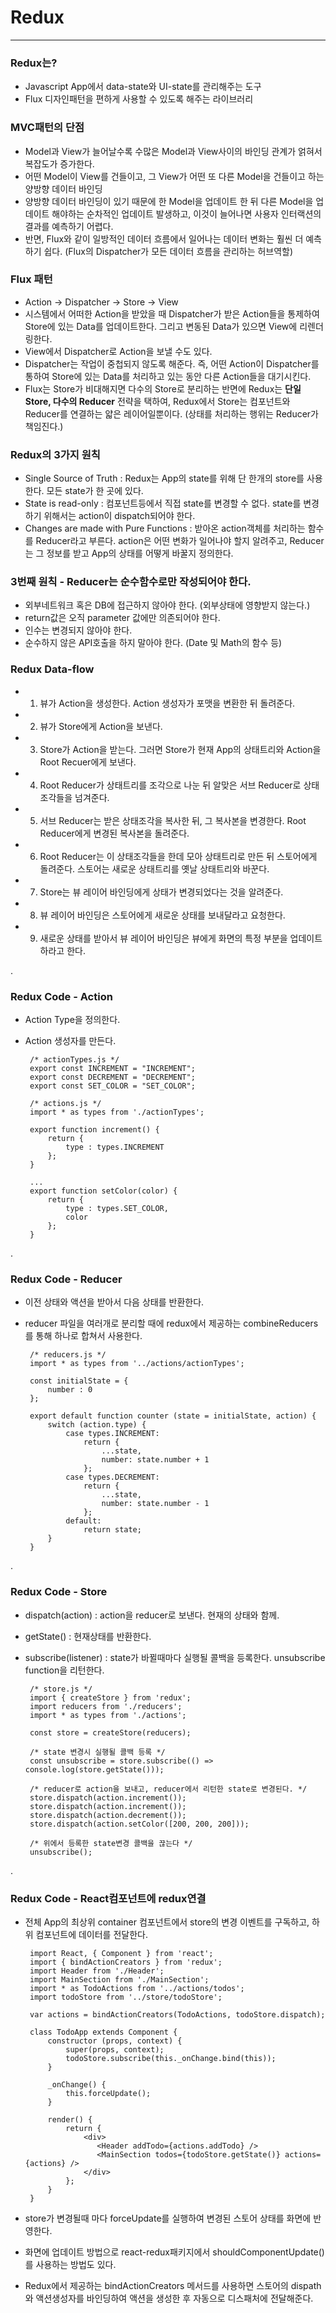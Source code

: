 # Redux

***

### Redux는?

  - Javascript App에서 data-state와 UI-state를 관리해주는 도구
  - Flux 디자인패턴을 편하게 사용할 수 있도록 해주는 라이브러리
  
### MVC패턴의 단점
  
  - Model과 View가 늘어날수록 수많은 Model과 View사이의 바인딩 관계가 얽혀서 복잡도가 증가한다.
  - 어떤 Model이 View를 건들이고, 그 View가 어떤 또 다른 Model을 건들이고 하는 양방향 데이터 바인딩
  - 양방향 데이터 바인딩이 있기 때문에 한 Model을 업데이트 한 뒤 다른 Model을 업데이트 해야하는 순차적인 업데이트 발생하고, 이것이 늘어나면 사용자 인터랙션의 결과를 예측하기 어렵다.
  - 반면, Flux와 같이 일방적인 데이터 흐름에서 일어나는 데이터 변화는 훨씬 더 예측하기 쉽다. (Flux의 Dispatcher가 모든 데이터 흐름을 관리하는 허브역할)
  
### Flux 패턴

  - Action -> Dispatcher -> Store -> View
  - 시스템에서 어떠한 Action을 받았을 때 Dispatcher가 받은 Action들을 통제하여 Store에 있는 Data를 업데이트한다. 그리고 변동된 Data가 있으면 View에 리렌더링한다.
  - View에서 Dispatcher로 Action을 보낼 수도 있다.
  - Dispatcher는 작업이 중첩되지 않도록 해준다. 즉, 어떤 Action이 Dispatcher를 통하여 Store에 있는 Data를 처리하고 있는 동안 다른 Action들을 대기시킨다.
  - Flux는 Store가 비대해지면 다수의 Store로 분리하는 반면에 Redux는 **단일 Store, 다수의 Reducer** 전략을 택하여, Redux에서 Store는 컴포넌트와 Reducer를 연결하는 얇은 레이어일뿐이다. (상태를 처리하는 행위는 Reducer가 책임진다.) 
  
### Redux의 3가지 원칙

  - Single Source of Truth : Redux는 App의 state를 위해 단 한개의 store를 사용한다. 모든 state가 한 곳에 있다.
  - State is read-only : 컴포넌트등에서 직접 state를 변경할 수 없다. state를 변경하기 위해서는 action이 dispatch되어야 한다.
  - Changes are made with Pure Functions : 받아온 action객체를 처리하는 함수를 Reducer라고 부른다. action은 어떤 변화가 일어나야 할지 알려주고, Reducer는 그 정보를 받고 App의 상태를 어떻게 바꿀지 정의한다.
  
### 3번째 원칙 - Reducer는 순수함수로만 작성되어야 한다.
 
  - 외부네트워크 혹은 DB에 접근하지 않아야 한다. (외부상태에 영향받지 않는다.)
  - return값은 오직 parameter 값에만 의존되어야 한다.
  - 인수는 변경되지 않아야 한다.
  - 순수하지 않은 API호출을 하지 말아야 한다. (Date 및 Math의 함수 등)
  
### Redux Data-flow

  - 1) 뷰가 Action을 생성한다. Action 생성자가 포맷을 변환한 뒤 돌려준다.
  - 2) 뷰가 Store에게 Action을 보낸다.
  - 3) Store가 Action을 받는다. 그러면 Store가 현재 App의 상태트리와 Action을 Root Recuer에게 보낸다.
  - 4) Root Reducer가 상태트리를 조각으로 나눈 뒤 알맞은 서브 Reducer로 상태조각들을 넘겨준다.
  - 5) 서브 Reducer는 받은 상태조각을 복사한 뒤, 그 복사본을 변경한다. Root Reducer에게 변경된 복사본을 돌려준다.
  - 6) Root Reducer는 이 상태조각들을 한데 모아 상태트리로 만든 뒤 스토어에게 돌려준다. 스토어는 새로운 상태트리를 옛날 상태트리와 바꾼다.
  - 7) Store는 뷰 레이어 바인딩에게 상태가 변경되었다는 것을 알려준다.
  - 8) 뷰 레이어 바인딩은 스토어에게 새로운 상태를 보내달라고 요청한다.
  - 9) 새로운 상태를 받아서 뷰 레이어 바인딩은 뷰에게 화면의 특정 부분을 업데이트 하라고 한다. 

.

### Redux Code - Action

 - Action Type을 정의한다.
 - Action 생성자를 만든다.

        /* actionTypes.js */
        export const INCREMENT = "INCREMENT";
        export const DECREMENT = "DECREMENT";
        export const SET_COLOR = "SET_COLOR";
        
        /* actions.js */
        import * as types from './actionTypes';
        
        export function increment() {
            return {
                type : types.INCREMENT
            };
        }
        
        ...
        export function setColor(color) {
            return {
                type : types.SET_COLOR,
                color
            };
        }
            

.

### Redux Code - Reducer

 - 이전 상태와 액션을 받아서 다음 상태를 반환한다.
 - reducer 파일을 여러개로 분리할 때에 redux에서 제공하는 combineReducers를 통해 하나로 합쳐서 사용한다.

        /* reducers.js */
        import * as types from '../actions/actionTypes';
        
        const initialState = {
            number : 0
        };
        
        export default function counter (state = initialState, action) {
            switch (action.type) {
                case types.INCREMENT:
                    return {
                        ...state,
                        number: state.number + 1
                    };
                case types.DECREMENT:
                    return {
                        ...state,
                        number: state.number - 1
                    };
                default:
                    return state;
            }
        }
                         
.
                         
### Redux Code - Store

 - dispatch(action) : action을 reducer로 보낸다. 현재의 상태와 함께.
 - getState() : 현재상태를 반환한다.
 - subscribe(listener) : state가 바뀔때마다 실행될 콜백을 등록한다. unsubscribe function을 리턴한다.
 
        /* store.js */
        import { createStore } from 'redux';
        import reducers from './reducers';
        import * as types from './actions';
        
        const store = createStore(reducers);
        
        /* state 변경시 실행될 콜백 등록 */
        const unsubscribe = store.subscribe(() => console.log(store.getState()));
        
        /* reducer로 action을 보내고, reducer에서 리턴한 state로 변경된다. */
        store.dispatch(action.increment());
        store.dispatch(action.increment());
        store.dispatch(action.decrement());
        store.dispatch(action.setColor([200, 200, 200]));
        
        /* 위에서 등록한 state변경 콜백을 끊는다 */
        unsubscribe();
 
. 
  
### Redux Code - React컴포넌트에 redux연결

 - 전체 App의 최상위 container 컴포넌트에서 store의 변경 이벤트를 구독하고, 하위 컴포넌트에 데이터를 전달한다.

        import React, { Component } from 'react';
        import { bindActionCreators } from 'redux';
        import Header from './Header';
        import MainSection from './MainSection';
        import * as TodoActions from '../actions/todos';
        import todoStore from '../store/todoStore';
        
        var actions = bindActionCreators(TodoActions, todoStore.dispatch);
        
        class TodoApp extends Component {
            constructor (props, context) {
                super(props, context);
                todoStore.subscribe(this._onChange.bind(this));
            }
            
            _onChange() {
                this.forceUpdate();
            }
            
            render() {
                return {
                    <div>
                       <Header addTodo={actions.addTodo} />
                       <MainSection todos={todoStore.getState()} actions={actions} />
                    </div>
                };
            }
        }

 - store가 변경될때 마다 forceUpdate를 실행하여 변경된 스토어 상태를 화면에 반영한다.
 - 화면에 업데이트 방법으로 react-redux패키지에서 shouldComponentUpdate()를 사용하는 방법도 있다.
 - Redux에서 제공하는 bindActionCreators 메서드를 사용하면 스토어의 dispath와 액션생성자를 바인딩하여 액션을 생성한 후 자동으로 디스패처에 전달해준다.

   